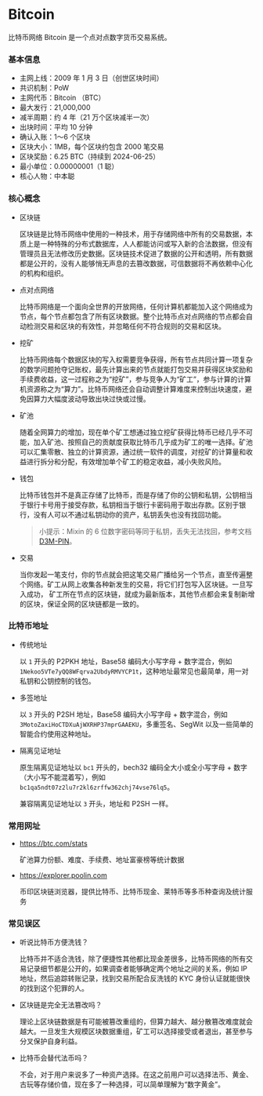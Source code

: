 # Bitcoin

比特币网络 Bitcoin 是一个点对点数字货币交易系统。

### 基本信息

- 主网上线：2009 年 1 月 3 日（创世区块时间）
- 共识机制：PoW
- 主网代币：Bitcoin （BTC）
- 最大发行：21,000,000
- 减半周期：约 4 年（21 万个区块减半一次）
- 出块时间：平均 10 分钟
- 确认入账：1～6 个区块
- 区块大小：1MB，每个区块约包含 2000 笔交易
- 区块奖励：6.25 BTC（持续到 2024-06-25）
- 最小单位：0.00000001（1 聪）
- 核心人物：中本聪

### 核心概念

- 区块链

  区块链是比特币网络中使用的一种技术，用于存储网络中所有的交易数据，本质上是一种特殊的分布式数据库，人人都能访问或写入新的合法数据，但没有管理员且无法修改历史数据。区块链技术促进了数据的公开和透明，所有数据都是公开的，没有人能够悄无声息的去篡改数据，可信数据将不再依赖中心化的机构和组织。

- 点对点网络

  比特币网络是一个面向全世界的开放网络，任何计算机都能加入这个网络成为节点，每个节点都包含了所有区块数据。整个比特币点对点网络的节点都会自动检测交易和区块的有效性，并忽略任何不符合规则的交易和区块。

- 挖矿

  比特币网络每个数据区块的写入权需要竞争获得，所有节点共同计算一项复杂的数学问题抢夺记账权，最先计算出来的节点就能打包交易并获得区块奖励和手续费收益，这一过程称之为“挖矿”，参与竞争人为“矿工”，参与计算的计算机资源称之为“算力”。比特币网络还会自动调整计算难度来控制出块速度，避免因算力大幅度波动导致出块过快或过慢。
  
- 矿池

  随着全网算力的增加，现在单个矿工想通过独立挖矿获得比特币已经几乎不可能，加入矿池、按照自己的贡献度获取比特币几乎成为矿工的唯一选择。矿池可以汇集零散、独立的计算资源，通过统一软件的调度，对挖矿的计算量和收益进行拆分和分配，有效增加单个矿工的稳定收益，减小失败风险。

- 钱包

  比特币钱包并不是真正存储了比特币，而是存储了你的公钥和私钥，公钥相当于银行卡号用于接受存款，私钥相当于银行卡密码用于取出存款。区别于银行，没有人可以不通过私钥动你的资产，私钥丢失也没有找回功能。

  > 小提示：Mixin 的 6 位数字密码等同于私钥，丢失无法找回，参考文档 [D3M-PIN](/document/mainnet/d3m-pin)。

- 交易

  当你发起一笔支付，你的节点就会把这笔交易广播给另一个节点，直至传遍整个网络。矿工从网上收集各种新发生的交易，将它们打包写入区块链。一旦写入成功， 矿工所在节点的区块链，就成为最新版本，其他节点都会来复制新增的区块，保证全网的区块链都是一致的。

### 比特币地址

- 传统地址

  以 `1` 开头的 P2PKH 地址，Base58 编码大小写字母 + 数字混合，例如 `1Nekoo5VTe7yQQ8WFqrva2UbdyRMVYCP1t`，这种地址最常见也最简单，用一对私钥和公钥控制的钱包。

- 多签地址

  以 `3` 开头的 P2SH 地址，Base58 编码大小写字母 + 数字混合，例如 `3MotoZaxiHoCTDXuAjWXRHP37mprGAAEKU`，多重签名、SegWit 以及一些简单的智能合约使用这种地址。

- 隔离见证地址

  原生隔离见证地址以 `bc1` 开头的，bech32 编码全大小或全小写字母 + 数字（大小写不能混着写），例如 `bc1qa5ndt07z2lu7r2kl6zrffw362chj74vse76lq5`。

  兼容隔离见证地址以 `3` 开头，地址和 P2SH 一样。

### 常用网址

- https://btc.com/stats

  矿池算力份额、难度、手续费、地址富豪榜等统计数据

- https://explorer.poolin.com

  币印区块链浏览器，提供比特币、比特币现金、莱特币等多币种查询及统计服务

### 常见误区

- 听说比特币方便洗钱？

  比特币并不适合洗钱，除了便捷性其他都比现金差很多，比特币网络的所有交易记录细节都是公开的，如果调查者能够确定两个地址之间的关系，例如 IP 地址，然后追踪转账记录，找到交易所配合反洗钱的 KYC 身份认证就能很快的找到这个犯罪的人。

- 区块链是完全无法篡改吗？

  理论上区块链数据是有可能被篡改重组的，但算力越大、越分散篡改难度就会越大。一旦发生大规模区块数据重组，矿工可以选择接受或者退出，甚至参与分叉保护自身利益。

- 比特币会替代法币吗？

  不会，对于用户来说多了一种资产选择。在这之前用户可以选择法币、黄金、古玩等存储价值，现在多了一种选择，可以简单理解为“数字黄金”。
